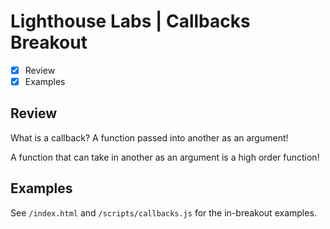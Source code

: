 # Lighthouse Labs | Callbacks Breakout

* [X] Review
* [X] Examples

## Review

What is a callback? A function passed into another as an argument!

A function that can take in another as an argument is a high order function!

## Examples

See `/index.html` and `/scripts/callbacks.js` for the in-breakout examples.
